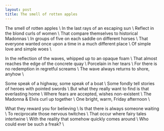 ```yaml
---
layout: post
title: The smell of rotten apples
---
```


The smell of rotten apples \\
In the last rays of an escaping sun \\
Reflect in the blond curls of women \\
That compare themselves to historical Madonnas \\
In groups of five on each saddle on different horses \\
That everyone wanted once upon a time in a much different place \\
Of simple love and simple woes \\

In the reflection of the waves, whipped up to an opaque foam \\
That almost reaches the edge of the concrete quay \\
Porcelain in her tears \\
For there is no redemption in regretful screams \\
The wave always returns to shore, anyhow \\

Some speak of a highway, some speak of a boat \\
Some fondly tell stories of heroes with pointed swords \\
But what they really want to find is that everlasting home \\
Where fears are accepted, wishes non-existent \\
The Madonna & Elvis curl up together \\
One bright, warm, Friday afternoon \\

What they reward you for believing \\
Is that there is always someone waiting \\
To reciprocate those nervous twitches \\
That occur where fairy tales intertwine \\
With the reality that somehow quickly comes around \\
Who could ever be such a freak?  \\

